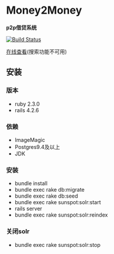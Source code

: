 # Money2Money
**p2p借贷系统**

[![Build Status](https://travis-ci.com/classicalliu/p2p_oracle.svg?token=hxoLUSj2NipoqpUjb6eG&branch=master)](https://travis-ci.com/classicalliu/p2p_oracle)

[在线查看](https://damp-reef-94440.herokuapp.com/)(搜索功能不可用)

## 安装

### 版本
* ruby 2.3.0
* rails 4.2.6

### 依赖
* ImageMagic
* Postgres9.4及以上
* JDK

### 安装
* bundle install
* bundle exec rake db:migrate
* bundle exec rake db:seed
* bundle exec rake sunspot:solr:start
* rails server
* bundle exec rake sunspot:solr:reindex


### 关闭solr
* bundle exec rake sunspot:solr:stop